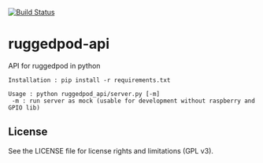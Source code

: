 [![Build Status](https://api.travis-ci.org/RuggedPOD/ruggedpod-api.png?branch=master)](https://travis-ci.org/RuggedPOD/ruggedpod-api)

# ruggedpod-api
API for ruggedpod in python

```
Installation : pip install -r requirements.txt
```
```
Usage : python ruggedpod_api/server.py [-m]
 -m : run server as mock (usable for development without raspberry and GPIO lib)
```

## License

See the LICENSE file for license rights and limitations (GPL v3).
